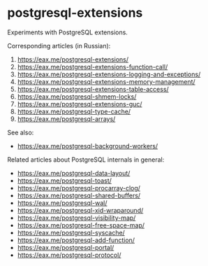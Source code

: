 # postgresql-extensions
Experiments with PostgreSQL extensions.

Corresponding articles (in Russian):

1. https://eax.me/postgresql-extensions/
2. https://eax.me/postgresql-extensions-function-call/
3. https://eax.me/postgresql-extensions-logging-and-exceptions/
4. https://eax.me/postgresql-extensions-memory-management/
5. https://eax.me/postgresql-extensions-table-access/
6. https://eax.me/postgresql-shmem-locks/
7. https://eax.me/postgresql-extensions-guc/
8. https://eax.me/postgresql-type-cache/
9. https://eax.me/postgresql-arrays/

See also:

- https://eax.me/postgresql-background-workers/

Related articles about PostgreSQL internals in general:

- https://eax.me/postgresql-data-layout/
- https://eax.me/postgresql-toast/
- https://eax.me/postgresql-procarray-clog/
- https://eax.me/postgresql-shared-buffers/
- https://eax.me/postgresql-wal/
- https://eax.me/postgresql-xid-wraparound/
- https://eax.me/postgresql-visibility-map/
- https://eax.me/postgresql-free-space-map/
- https://eax.me/postgresql-syscache/
- https://eax.me/postgresql-add-function/
- https://eax.me/postgresql-portal/
- https://eax.me/postgresql-protocol/
